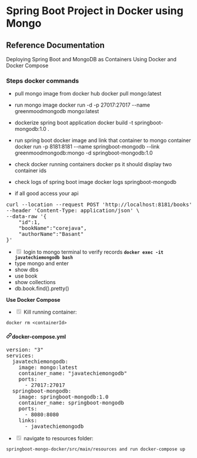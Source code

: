 # Spring Boot Project in Docker using Mongo

## Reference Documentation

Deploying Spring Boot and MongoDB as Containers Using Docker and Docker Compose

### Steps docker commands
* pull mongo image from docker hub docker pull mongo:latest


* run mongo image docker run -d -p 27017:27017 --name greenmoodmongodb mongo:latest


* dockerize spring boot application docker build -t springboot-mongodb:1.0 .


* run spring boot docker image and link that container to mongo container docker run -p 8181:8181 --name springboot-mongodb --link greenmoodmongodb:mongo -d springboot-mongodb:1.0

* check docker running containers docker ps it should display two container ids

* check logs of spring boot image docker logs springboot-mongodb

* if all good access your api 

<pre>curl --location --request POST <span class="pl-s"><span class="pl-pds">'</span>http://localhost:8181/books<span class="pl-pds">'</span></span> \
--header <span class="pl-s"><span class="pl-pds">'</span>Content-Type: application/json<span class="pl-pds">'</span></span> \
--data-raw <span class="pl-s"><span class="pl-pds">'</span>{</span>
<span class="pl-s">    "id":1,</span>
<span class="pl-s">    "bookName":"corejava",</span>
<span class="pl-s">    "authorName":"Basant"</span>
<span class="pl-s">}<span class="pl-pds">'</span></span></pre>

<ul class="contains-task-list">
<li class="task-list-item"><input type="checkbox" id="" disabled="" class="task-list-item-checkbox" checked=""> login to mongo terminal to verify records <strong><code>docker exec -it javatechiemongodb bash</code></strong></li>
<li>type mongo and enter</li>
<li>show dbs</li>
<li>use book</li>
<li>show collections</li>
<li>db.book.find().pretty()</li>
</ul>

<p dir="auto"><strong>Use Docker Compose</strong></p>

<ul class="contains-task-list">
<li class="task-list-item"><input type="checkbox" id="" disabled="" class="task-list-item-checkbox" checked=""> Kill running container:</li>
</ul>

<pre><code>docker rm &lt;containerId&gt;
</code></pre>

<h4 dir="auto"><a id="user-content-docker-composeyml" class="anchor" aria-hidden="true" href="#docker-composeyml"><svg class="octicon octicon-link" viewBox="0 0 16 16" version="1.1" width="16" height="16" aria-hidden="true"><path fill-rule="evenodd" d="M7.775 3.275a.75.75 0 001.06 1.06l1.25-1.25a2 2 0 112.83 2.83l-2.5 2.5a2 2 0 01-2.83 0 .75.75 0 00-1.06 1.06 3.5 3.5 0 004.95 0l2.5-2.5a3.5 3.5 0 00-4.95-4.95l-1.25 1.25zm-4.69 9.64a2 2 0 010-2.83l2.5-2.5a2 2 0 012.83 0 .75.75 0 001.06-1.06 3.5 3.5 0 00-4.95 0l-2.5 2.5a3.5 3.5 0 004.95 4.95l1.25-1.25a.75.75 0 00-1.06-1.06l-1.25 1.25a2 2 0 01-2.83 0z"></path></svg></a>docker-compose.yml</h4>

<pre><span class="pl-ent">version</span>: <span class="pl-s"><span class="pl-pds">"</span>3<span class="pl-pds">"</span></span>
<span class="pl-ent">services</span>:
  <span class="pl-ent">javatechiemongodb</span>:
    <span class="pl-ent">image</span>: <span class="pl-s">mongo:latest</span>
    <span class="pl-ent">container_name</span>: <span class="pl-s"><span class="pl-pds">"</span>javatechiemongodb<span class="pl-pds">"</span></span>
    <span class="pl-ent">ports</span>:
      - <span class="pl-c1">27017:27017</span>
  <span class="pl-ent">springboot-mongodb</span>:
    <span class="pl-ent">image</span>: <span class="pl-s">springboot-mongodb:1.0</span>
    <span class="pl-ent">container_name</span>: <span class="pl-s">springboot-mongodb</span>
    <span class="pl-ent">ports</span>:
      - <span class="pl-c1">8080:8080</span>
    <span class="pl-ent">links</span>:
      - <span class="pl-s">javatechiemongodb</span></pre>

<ul class="contains-task-list">
<li class="task-list-item"><input type="checkbox" id="" disabled="" class="task-list-item-checkbox" checked=""> navigate to resources folder:</li>
</ul>

<pre><code>springboot-mongo-docker/src/main/resources and run docker-compose up
</code></pre>


